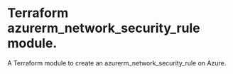 # Terraform azurerm_network_security_rule module.

A Terraform module to create an azurerm_network_security_rule on Azure.
